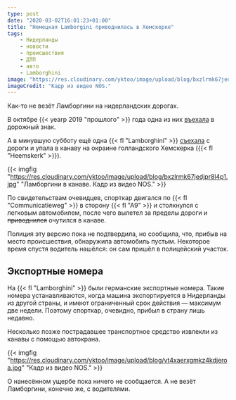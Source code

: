 ```yaml
---
type: post
date: "2020-03-02T16:01:23+01:00"
title: "Немецкая Lamborgini приводнилась в Хемскерке"
tags:
    - Нидерланды
    - новости
    - происшествия
    - ДТП
    - авто
    - Lamborghini
image: "https://res.cloudinary.com/yktoo/image/upload/blog/bxzlrmk67jedjpr8l4p1.jpg"
imageCredit: "Кадр из видео NOS."
---
```


Как-то не везёт Ламборгини на нидерландских дорогах.

В октябре {{< yearp 2019 "прошлого" >}} года одна из них [въехала](0426) в дорожный знак.

А в минувшую субботу ещё одна {{< fl "Lamborghini" >}} [съехала](https://www.nhnieuws.nl/nieuws/262899/lamborghini-met-duits-export-kenteken-belandt-in-heemskerkse-sloot) с дороги и упала в канаву на окраине голландского Хемскерка ({{< fl "Heemskerk" >}}).

<!--more-->

{{< imgfig "https://res.cloudinary.com/yktoo/image/upload/blog/bxzlrmk67jedjpr8l4p1.jpg" "Ламборгини в канаве. Кадр из видео NOS." >}}

По свидетельствам очевидцев, спорткар двигался по {{< fl "Communicatieweg" >}} в сторону {{< fl "A9" >}} и столкнулся с легковым автомобилем, после чего вылетел за пределы дороги и ~~приводнился~~ очутился в канаве.

Полиция эту версию пока не подтвердила, но сообщила, что, прибыв на место происшествия, обнаружила автомобиль пустым. Некоторое время спустя водитель нашёлся: он сам пришёл в полицейский участок.

## Экспортные номера

На {{< fl "Lamborghini" >}} были германские экспортные номера. Такие номера устанавливаются, когда машина экспортируется в Нидерланды из другой страны, и имеют ограниченный срок действия — максимум две недели. Поэтому спорткар, очевидно, прибыл в страну лишь недавно.

Несколько позже пострадавшее транспортное средство извлекли из канавы с помощью автокрана. 

{{< imgfig "https://res.cloudinary.com/yktoo/image/upload/blog/vt4xaerxgmkz4kdjeroa.jpg" "Кадр из видео NOS." >}}

О нанесённом ущербе пока ничего не сообщается. А не везёт Ламборгини, конечно же, с водителями.
